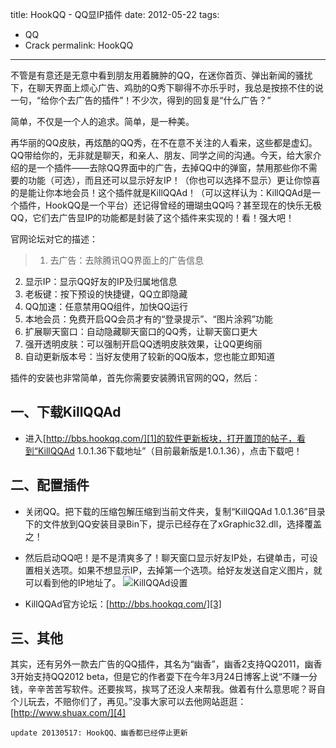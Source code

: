 title: HookQQ - QQ显IP插件
date: 2012-05-22
tags:
- QQ
- Crack
permalink: HookQQ
---

不管是有意还是无意中看到朋友用着臃肿的QQ，在迷你首页、弹出新闻的骚扰下，在聊天界面上烦心广告、鸡肋的Q秀下聊得不亦乐乎时，我总是按捺不住的说一句，“给你个去广告的插件”！不少次，得到的回复是“什么广告？”

简单，不仅是一个人的追求。简单，是一种美。

再华丽的QQ皮肤，再炫酷的QQ秀，在不在意不关注的人看来，这些都是虚幻。QQ带给你的，无非就是聊天，和亲人、朋友、同学之间的沟通。今天，给大家介绍的是一个插件——去除QQ界面中的广告，去掉QQ中的弹窗，禁用那些你不需要的功能（可选），而且还可以显示好友IP！（你也可以选择不显示）更让你惊喜的是能让你本地会员！这个插件就是KillQQAd！（可以这样认为：KillQQAd是一个插件，HookQQ是一个平台）还记得曾经的珊瑚虫QQ吗？甚至现在的快乐无极QQ，它们去广告显IP的功能都是封装了这个插件来实现的！看！强大吧！

官网论坛对它的描述：
>1. 去广告：去除腾讯QQ界面上的广告信息 
2. 显示IP：显示QQ好友的IP及归属地信息 
3. 老板键：按下预设的快捷键，QQ立即隐藏 
4. QQ加速：任意禁用QQ组件，加快QQ运行 
5. 本地会员：免费开启QQ会员才有的“登录提示”、“图片涂鸦”功能 
6. 扩展聊天窗口：自动隐藏聊天窗口的QQ秀，让聊天窗口更大 
7. 强开透明皮肤：可以强制开启QQ透明皮肤效果，让QQ更绚丽 
8. 自动更新版本号：当好友使用了较新的QQ版本，您也能立即知道

插件的安装也非常简单，首先你需要安装腾讯官网的QQ，然后：

## 一、下载KillQQAd

* 进入[http://bbs.hookqq.com/][1]的软件更新板块，打开置顶的帖子，看到“KillQQAd 1.0.1.36下载地址”（目前最新版是1.0.1.36），点击下载吧！

## 二、配置插件

* 关闭QQ。把下载的压缩包解压缩到当前文件夹，复制“KillQQAd 1.0.1.36”目录下的文件放到QQ安装目录Bin下，提示已经存在了xGraphic32.dll，选择覆盖之！

* 然后启动QQ吧！是不是清爽多了！聊天窗口显示好友IP处，右键单击，可设置相关选项。如果不想显示IP，去掉第一个选项。给好友发送自定义图片，就可以看到他的IP地址了。
![KillQQAd设置][2]

* KillQQAd官方论坛：[http://bbs.hookqq.com/][3]

## 三、其他

其实，还有另外一款去广告的QQ插件，其名为“幽香”，幽香2支持QQ2011，幽香3开始支持QQ2012 beta，但是它的作者耍下在今年3月24日博客上说“不赚一分钱，辛辛苦苦写软件。还要挨骂，挨骂了还没人来帮我。做着有什么意思呢？哥自个儿玩去，不赔你们了，再见。”没事大家可以去他网站逛逛：[http://www.shuax.com/][4]

`update 20130517: HookQQ、幽香都已经停止更新`


  [1]:http://bbs.hookqq.com/ "HookQQ"
  [2]:https://i.imgur.com/h4PUsTC.jpg "KillQQAd设置"
  [3]:http://bbs.hookqq.com/ "HookQQ"
  [4]:http://www.shuax.com/ "耍下"




